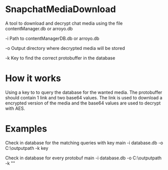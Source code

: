 # SnapchatMediaDownload
A tool to download and decrypt chat media using the file contentManager.db or arroyo.db

-i Path to contentManagerDB.db or arroyo.db

-o Output directory where decrypted media will be stored

-k Key to find the correct protobuffer in the database

# How it works
Using a key to to query the database for the wanted media. The protobuffer should contain 1 link and two base64 values. 
The link is used to download a encrypted version of the media and the base64 values are used to decrypt with AES.

# Examples

Check in database for the matching queries with key
main -i database.db -o C:\outputpath -k key

Check in database for every protobuf
main -i database.db -o C:\outputpath -k ""
